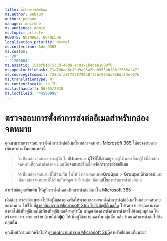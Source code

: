 ```yaml
---
title: ตั้งค่าการส่งต่ออีเมล
ms.author: pebaum
author: pebaum
manager: mnirkhe
ms.audience: Admin
ms.topic: article
ROBOTS: NOINDEX, NOFOLLOW
localization_priority: Normal
ms.collection: Adm_O365
ms.custom:
- "20"
- "1200004"
ms.assetid: 15abf81d-5c5d-49da-ac81-1b4daa1809f6
ms.openlocfilehash: 71a7b0ad6c19d9a93a2beb955ebf86f2663ac47f
ms.sourcegitcommit: f28dafa0f727870038f72bc904da926daf4ec07b
ms.translationtype: MT
ms.contentlocale: th-TH
ms.lasthandoff: 06/05/2020
ms.locfileid: "44580998"
---
```

# <a name="check-the-email-forwarding-settings-for-a-mailbox"></a>ตรวจสอบการตั้งค่าการส่งต่ออีเมลสําหรับกล่องจดหมาย

คุณสามารถตรวจสอบการตั้งค่าการส่งต่ออีเมลในกล่องจดหมาย Microsoft 365 ได้อย่างง่ายดาย เพียงทําตามขั้นตอนเหล่านี้
  
> ถ้าเป็นกล่องจดหมายของผู้ใช้ ไปที่**Users** \> **ผู้ใช้ที่ใช้งานอยู่**ของผู้ใช้ และเลือกผู้ใช้ที่มีกล่องจดหมายที่คุณกําลังส่งต่อ บนแท็บ**จดหมาย**ให้เลือก**จัดการการส่งต่ออีเมล**

> ถ้าเป็นกล่องจดหมายที่ใช้ร่วมกัน ให้ไปที่ กล่องจดหมาย**Groups** \> **Groups Shared**และเลือกกล่องจดหมายที่ใช้ร่วมกันที่คุณกําลังส่งต่อ เลือก**แก้ไข**สําหรับการส่งต่ออีเมล

สําหรับข้อมูลเพิ่มเติม ให้ดูที่[การตั้งค่าคอนฟิกการส่งต่ออีเมลใน Microsoft 365](https://docs.microsoft.com/microsoft-365/admin/email/configure-email-forwarding)
  
เมื่อต้องการส่งคําแนะนําไปยังผู้ใช้ของคุณเพื่อให้พวกเขาสามารถตั้งค่าการส่งต่ออีเมลในกล่องจดหมายของตนเอง ให้ชี้ไปที่[ส่งต่ออีเมลจาก Microsoft 365 ไปยังบัญชีอีเมลอื่น](https://support.office.com/article/Forward-email-from-Office-365-to-another-email-account-1ed4ee1e-74f8-4f53-a174-86b748ff6a0e) โปรดทราบว่าคุณสามารถส่งต่อไปยังที่อยู่อีเมลได้เพียงที่อยู่อีเมลเดียวเท่านั้น ถ้าคุณต้องการตั้งค่าการส่งต่อไปยังกลุ่มบุคคล ให้สร้างรายการการแจกจ่าย (ภายใต้**กลุ่ม**) ให้เพิ่มผู้ใช้ของคุณลงในกลุ่มนั้น แล้วกําหนดค่าการส่งต่อไปยังกลุ่มนั้น
  
คุณมีพนักงานออกหรือไม่? ดู[ลบพนักงานเก่าจาก Microsoft 365](https://docs.microsoft.com/microsoft-365/admin/add-users/remove-former-employee)สําหรับขั้นตอนที่แนะนํา